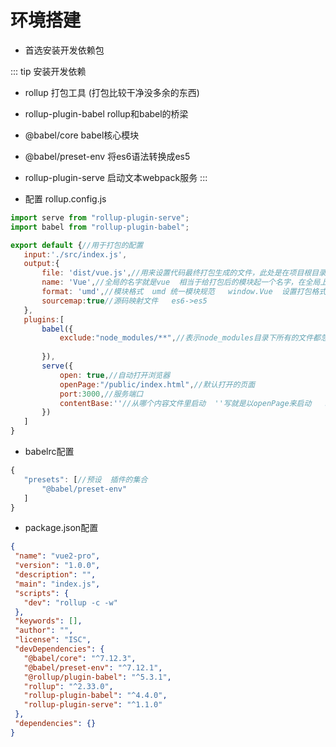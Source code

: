 # 环境搭建 
 
 - 首选安装开发依赖包

::: tip 安装开发依赖

 - rollup 打包工具   (打包比较干净没多余的东西)
 - rollup-plugin-babel   rollup和babel的桥梁 
 - @babel/core     babel核心模块
 - @babel/preset-env    将es6语法转换成es5
 - rollup-plugin-serve  启动文本webpack服务
:::

 - 配置 rollup.config.js 

 ```js
 import serve from "rollup-plugin-serve";
import babel from "rollup-plugin-babel";

export default {//用于打包的配置
    input:'./src/index.js',
    output:{
        file: 'dist/vue.js',//用来设置代码最终打包生成的文件，此处是在项目根目录下创建一个dist文件夹，将代码打包至dist下面的vue.js文件。
        name: 'Vue',//全局的名字就是vue  相当于给打包后的模块起一个名字，在全局上添加一个Vue，作为全局实例来使用。
        format: 'umd',//模块格式  umd 统一模块规范   window.Vue  设置打包格式，也就是代码构建后的输出格式。
        sourcemap:true//源码映射文件   es6->es5
    },
    plugins:[
        babel({
            exclude:"node_modules/**",//表示node_modules目录下所有的文件都忽略掉 这个目录不需要用babel转化
            
        }),
        serve({
            open: true,//自动打开浏览器
            openPage:"/public/index.html",//默认打开的页面
            port:3000,//服务端口
            contentBase:''//从哪个内容文件里启动  ''写就是以openPage来启动   以当前根目录为基准  不写报错
        })
    ]
}
 ```

 - babelrc配置
 
 ```js
 {
    "presets": [//预设  插件的集合
        "@babel/preset-env"
    ]
}
 ```

 - package.json配置
 
 ```json
 {
  "name": "vue2-pro",
  "version": "1.0.0",
  "description": "",
  "main": "index.js",
  "scripts": {
    "dev": "rollup -c -w"
  },
  "keywords": [],
  "author": "",
  "license": "ISC",
  "devDependencies": {
    "@babel/core": "^7.12.3",
    "@babel/preset-env": "^7.12.1",
    "@rollup/plugin-babel": "^5.3.1",
    "rollup": "^2.33.0",
    "rollup-plugin-babel": "^4.4.0",
    "rollup-plugin-serve": "^1.1.0"
  },
  "dependencies": {}
}

 ```
